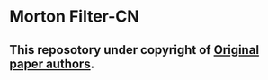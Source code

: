 # Morton Filter-CN

## This reposotory under copyright of [Original paper authors](https://www.vldb.org/pvldb/vol11/p1041-breslow.pdf).

